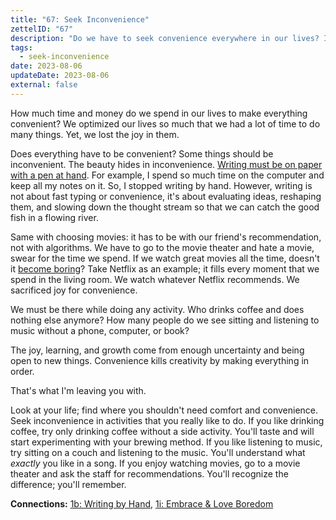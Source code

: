```yaml
---
title: "67: Seek Inconvenience"
zettelID: "67"
description: "Do we have to seek convenience everywhere in our lives? I don't think so. Inconvenience brings the forgotten joy."
tags:
  - seek-inconvenience
date: 2023-08-06
updateDate: 2023-08-06
external: false
---
```


How much time and money do we spend in our lives to make everything convenient? We optimized our lives so much that we had a lot of time to do many things. Yet, we lost the joy in them.

Does everything have to be convenient? Some things should be inconvenient. The beauty hides in inconvenience. [Writing must be on paper with a pen at hand](/notes/1b/). For example, I spend so much time on the computer and keep all my notes on it. So, I stopped writing by hand. However, writing is not about fast typing or convenience, it's about evaluating ideas, reshaping them, and slowing down the thought stream so that we can catch the good fish in a flowing river.

Same with choosing movies: it has to be with our friend's recommendation, not with algorithms. We have to go to the movie theater and hate a movie, swear for the time we spend. If we watch great movies all the time, doesn't it [become boring](/notes/1i/)? Take Netflix as an example; it fills every moment that we spend in the living room. We watch whatever Netflix recommends. We sacrificed joy for convenience.

We must be there while doing any activity. Who drinks coffee and does nothing else anymore? How many people do we see sitting and listening to music without a phone, computer, or book?

The joy, learning, and growth come from enough uncertainty and being open to new things. Convenience kills creativity by making everything in order.

That's what I'm leaving you with.

Look at your life; find where you shouldn't need comfort and convenience. Seek inconvenience in activities that you really like to do. If you like drinking coffee, try only drinking coffee without a side activity. You'll taste and will start experimenting with your brewing method. If you like listening to music, try sitting on a couch and listening to the music. You'll understand what *exactly* you like in a song. If you enjoy watching movies, go to a movie theater and ask the staff for recommendations. You'll recognize the difference; you'll remember.

**Connections:** [1b: Writing by Hand](/notes/1b/), [1i: Embrace & Love Boredom](/notes/1i/)

